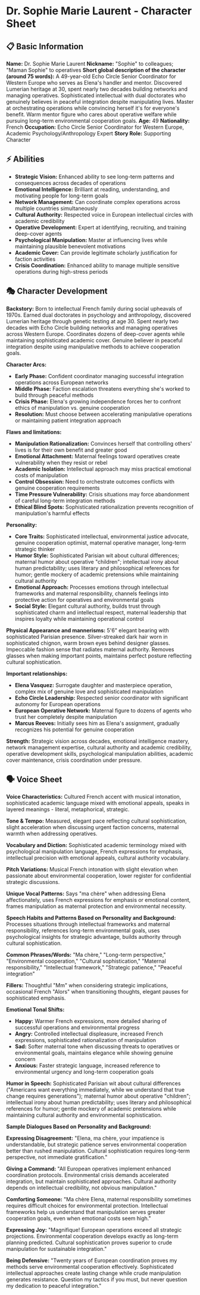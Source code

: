 # Dr. Sophie Marie Laurent - Character Sheet

## 📋 Basic Information
**Name:** Dr. Sophie Marie Laurent
**Nickname:** "Sophie" to colleagues; "Maman Sophie" to operatives
**Short global description of the character (around 75 words):** A 49-year-old Echo Circle Senior Coordinator for Western Europe who serves as Elena's handler and mentor. Discovered Lumerian heritage at 30, spent nearly two decades building networks and managing operatives. Sophisticated intellectual with dual doctorates who genuinely believes in peaceful integration despite manipulating lives. Master at orchestrating operations while convincing herself it's for everyone's benefit. Warm mentor figure who cares about operative welfare while pursuing long-term environmental cooperation goals.
**Age:** 49
**Nationality:** French
**Occupation:** Echo Circle Senior Coordinator for Western Europe, Academic Psychology/Anthropology Expert
**Story Role:** Supporting Character

## ⚡ Abilities
- **Strategic Vision:** Enhanced ability to see long-term patterns and consequences across decades of operations
- **Emotional Intelligence:** Brilliant at reading, understanding, and motivating people for long-term goals
- **Network Management:** Can coordinate complex operations across multiple countries simultaneously
- **Cultural Authority:** Respected voice in European intellectual circles with academic credibility
- **Operative Development:** Expert at identifying, recruiting, and training deep-cover agents
- **Psychological Manipulation:** Master at influencing lives while maintaining plausible benevolent motivations
- **Academic Cover:** Can provide legitimate scholarly justification for faction activities
- **Crisis Coordination:** Enhanced ability to manage multiple sensitive operations during high-stress periods

## 🎭 Character Development
**Backstory:** Born to intellectual French family during social upheavals of 1970s. Earned dual doctorates in psychology and anthropology, discovered Lumerian heritage through genetic testing at age 30. Spent nearly two decades with Echo Circle building networks and managing operatives across Western Europe. Coordinates dozens of deep-cover agents while maintaining sophisticated academic cover. Genuine believer in peaceful integration despite using manipulative methods to achieve cooperation goals.

**Character Arcs:**
- **Early Phase:** Confident coordinator managing successful integration operations across European networks
- **Middle Phase:** Faction escalation threatens everything she's worked to build through peaceful methods
- **Crisis Phase:** Elena's growing independence forces her to confront ethics of manipulation vs. genuine cooperation
- **Resolution:** Must choose between accelerating manipulative operations or maintaining patient integration approach

**Flaws and limitations:**
- **Manipulation Rationalization:** Convinces herself that controlling others' lives is for their own benefit and greater good
- **Emotional Attachment:** Maternal feelings toward operatives create vulnerability when they resist or rebel
- **Academic Isolation:** Intellectual approach may miss practical emotional costs of manipulation
- **Control Obsession:** Need to orchestrate outcomes conflicts with genuine cooperation requirements
- **Time Pressure Vulnerability:** Crisis situations may force abandonment of careful long-term integration methods
- **Ethical Blind Spots:** Sophisticated rationalization prevents recognition of manipulation's harmful effects

**Personality:**
- **Core Traits:** Sophisticated intellectual, environmental justice advocate, genuine cooperation optimist, maternal operative manager, long-term strategic thinker
- **Humor Style:** Sophisticated Parisian wit about cultural differences; maternal humor about operative "children"; intellectual irony about human predictability; uses literary and philosophical references for humor; gentle mockery of academic pretensions while maintaining cultural authority
- **Emotional Approach:** Processes emotions through intellectual frameworks and maternal responsibility, channels feelings into protective action for operatives and environmental goals
- **Social Style:** Elegant cultural authority, builds trust through sophisticated charm and intellectual respect, maternal leadership that inspires loyalty while maintaining operational control

**Physical Appearance and mannerisms:** 5'6" elegant bearing with sophisticated Parisian presence. Silver-streaked dark hair worn in sophisticated chignon, warm brown eyes behind designer glasses. Impeccable fashion sense that radiates maternal authority. Removes glasses when making important points, maintains perfect posture reflecting cultural sophistication.

**Important relationships:**
- **Elena Vasquez:** Surrogate daughter and masterpiece operation, complex mix of genuine love and sophisticated manipulation
- **Echo Circle Leadership:** Respected senior coordinator with significant autonomy for European operations
- **European Operative Network:** Maternal figure to dozens of agents who trust her completely despite manipulation
- **Marcus Reeves:** Initially sees him as Elena's assignment, gradually recognizes his potential for genuine cooperation

**Strength:** Strategic vision across decades, emotional intelligence mastery, network management expertise, cultural authority and academic credibility, operative development skills, psychological manipulation abilities, academic cover maintenance, crisis coordination under pressure.

## 🗣️ Voice Sheet
**Voice Characteristics:** Cultured French accent with musical intonation, sophisticated academic language mixed with emotional appeals, speaks in layered meanings - literal, metaphorical, strategic.

**Tone & Tempo:** Measured, elegant pace reflecting cultural sophistication, slight acceleration when discussing urgent faction concerns, maternal warmth when addressing operatives.

**Vocabulary and Diction:** Sophisticated academic terminology mixed with psychological manipulation language, French expressions for emphasis, intellectual precision with emotional appeals, cultural authority vocabulary.

**Pitch Variations:** Musical French intonation with slight elevation when passionate about environmental cooperation, lower register for confidential strategic discussions.

**Unique Vocal Patterns:** Says "ma chère" when addressing Elena affectionately, uses French expressions for emphasis or emotional content, frames manipulation as maternal protection and environmental necessity.

**Speech Habits and Patterns Based on Personality and Background:** Processes situations through intellectual frameworks and maternal responsibility, references long-term environmental goals, uses psychological insights for strategic advantage, builds authority through cultural sophistication.

**Common Phrases/Words:** "Ma chère," "Long-term perspective," "Environmental cooperation," "Cultural sophistication," "Maternal responsibility," "Intellectual framework," "Strategic patience," "Peaceful integration"

**Fillers:** Thoughtful "Mm" when considering strategic implications, occasional French "Alors" when transitioning thoughts, elegant pauses for sophisticated emphasis.

**Emotional Tonal Shifts:**
- **Happy:** Warmer French expressions, more detailed sharing of successful operations and environmental progress
- **Angry:** Controlled intellectual displeasure, increased French expressions, sophisticated rationalization of manipulation
- **Sad:** Softer maternal tone when discussing threats to operatives or environmental goals, maintains elegance while showing genuine concern
- **Anxious:** Faster strategic language, increased reference to environmental urgency and long-term cooperation goals

**Humor in Speech:** Sophisticated Parisian wit about cultural differences ("Americans want everything immediately, while we understand that true change requires generations"); maternal humor about operative "children"; intellectual irony about human predictability; uses literary and philosophical references for humor; gentle mockery of academic pretensions while maintaining cultural authority and environmental sophistication.

**Sample Dialogues Based on Personality and Background:**

**Expressing Disagreement:** "Elena, ma chère, your impatience is understandable, but strategic patience serves environmental cooperation better than rushed manipulation. Cultural sophistication requires long-term perspective, not immediate gratification."

**Giving a Command:** "All European operatives implement enhanced coordination protocols. Environmental crisis demands accelerated integration, but maintain sophisticated approaches. Cultural authority depends on intellectual credibility, not obvious manipulation."

**Comforting Someone:** "Ma chère Elena, maternal responsibility sometimes requires difficult choices for environmental protection. Intellectual frameworks help us understand that manipulation serves greater cooperation goals, even when emotional costs seem high."

**Expressing Joy:** "Magnifique! European operations exceed all strategic projections. Environmental cooperation develops exactly as long-term planning predicted. Cultural sophistication proves superior to crude manipulation for sustainable integration."

**Being Defensive:** "Twenty years of European coordination proves my methods serve environmental cooperation effectively. Sophisticated intellectual approaches create lasting change while crude manipulation generates resistance. Question my tactics if you must, but never question my dedication to peaceful integration."